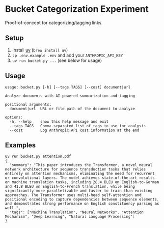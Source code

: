 # Bucket Categorization Experiment

Proof-of-concept for categorizing/tagging links.

## Setup

1. Install [uv](https://docs.astral.sh/uv/) (`brew install uv`)
2. `cp .env.example .env` and add your `ANTHROPIC_API_KEY`
3. `uv run bucket.py ...` (see below for usage)

## Usage

```
usage: bucket.py [-h] [--tags TAGS] [--cost] document|url

Analyze documents with AI-powered summarization and tagging

positional arguments:
  document|url  URL or file path of the document to analyze

options:
  -h, --help    show this help message and exit
  --tags TAGS   Comma-separated list of tags to use for analysis
  --cost        Log Anthropic API cost information at the end
```

## Examples

```
uv run bucket.py attention.pdf
{
  "summary": "This paper introduces the Transformer, a novel neural network architecture for sequence transduction tasks that relies entirely on attention mechanisms, eliminating the need for recurrent or convolutional layers. The model achieves state-of-the-art results on machine translation tasks, including 28.4 BLEU on English-to-German and 41.8 BLEU on English-to-French translation, while being significantly more parallelizable and faster to train than existing approaches. The Transformer uses multi-head self-attention and positional encoding to capture dependencies between sequence elements, and demonstrates strong performance on English constituency parsing as well.",
  "tags": ["Machine Translation", "Neural Networks", "Attention Mechanism", "Deep Learning", "Natural Language Processing"]
}
```

